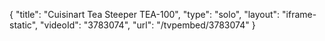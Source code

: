 {
    "title": "Cuisinart Tea Steeper TEA-100",
    "type": "solo",
    "layout": "iframe-static",
    "videoId": "3783074",
    "url": "\/tvpembed\/3783074"
}